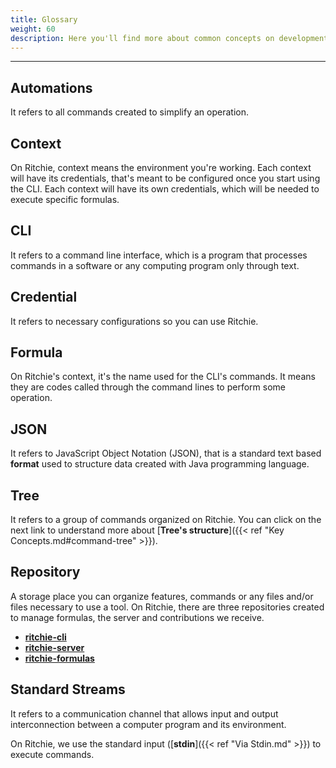```yaml
---
title: Glossary
weight: 60
description: Here you'll find more about common concepts on development field.
---
```


---

## Automations

It refers to all commands created to simplify an operation.

## Context

On Ritchie, context means the environment you're working. Each context will have its credentials, that's meant to be configured once you start using the CLI. Each context will have its own credentials, which will be needed to execute specific formulas.

## CLI

It refers to a command line interface, which is a program that processes commands in a software or any computing program only through text.

## Credential

It refers to necessary configurations so you can use Ritchie.

## Formula

On Ritchie's context, it's the name used for the CLI's commands. It means they are codes called through the command lines to perform some operation.

## JSON

It refers to JavaScript Object Notation \(JSON\), that is a standard text based **format** used to structure data created with Java programming language.

## Tree

It refers to a group of commands organized on Ritchie. You can click on the next link to understand more about [**Tree's structure**]({{< ref "Key Concepts.md#command-tree" >}}).

## Repository

A storage place you can organize features, commands or any files and/or files necessary to use a tool. On Ritchie, there are three repositories created to manage formulas, the server and contributions we receive.

* [**ritchie-cli**](https://github.com/ZupIT/ritchie-cli)
* [**ritchie-server**](https://github.com/ZupIT/ritchie-server)
* [**ritchie-formulas**](https://github.com/ZupIT/ritchie-formulas)

## Standard Streams

It refers to a communication channel that allows input and output interconnection between a computer program and its environment.

On Ritchie, we use the standard input \([**stdin**]({{< ref "Via Stdin.md" >}}) to execute commands.
